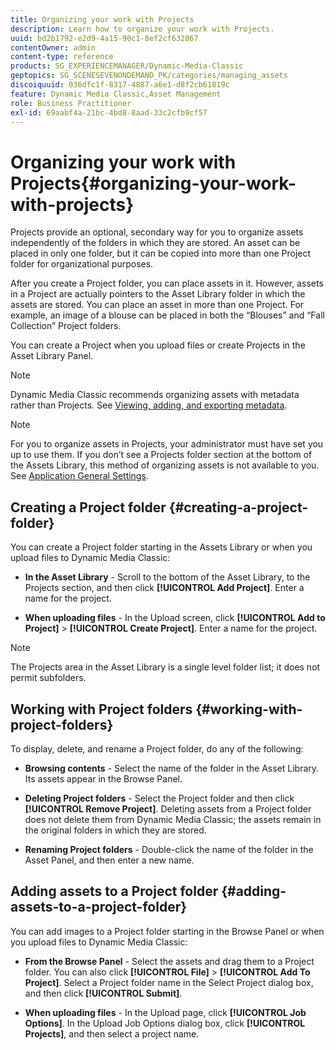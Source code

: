 ```yaml
---
title: Organizing your work with Projects
description: Learn how to organize your work with Projects.
uuid: bd2b1792-e2d9-4a15-90c1-8ef2cf632867
contentOwner: admin
content-type: reference
products: SG_EXPERIENCEMANAGER/Dynamic-Media-Classic
geptopics: SG_SCENESEVENONDEMAND_PK/categories/managing_assets
discoiquuid: 036dfc1f-8317-4887-a6e1-d8f2cb61819c
feature: Dynamic Media Classic,Asset Management
role: Business Practitioner
exl-id: 69aabf4a-21bc-4bd8-8aad-33c2cfb9cf57
---
```

# Organizing your work with Projects{#organizing-your-work-with-projects}

Projects provide an optional, secondary way for you to organize assets independently of the folders in which they are stored. An asset can be placed in only one folder, but it can be copied into more than one Project folder for organizational purposes.

After you create a Project folder, you can place assets in it. However, assets in a Project are actually pointers to the Asset Library folder in which the assets are stored. You can place an asset in more than one Project. For example, an image of a blouse can be placed in both the “Blouses” and “Fall Collection” Project folders.

You can create a Project when you upload files or create Projects in the Asset Library Panel.

>[!NOTE]
>
>Dynamic Media Classic recommends organizing assets with metadata rather than Projects. See [Viewing, adding, and exporting metadata](viewing-adding-exporting-metadata.md).

>[!NOTE]
>
>For you to organize assets in Projects, your administrator must have set you up to use them. If you don’t see a Projects folder section at the bottom of the Assets Library, this method of organizing assets is not available to you. See [Application General Settings](application-setup.md#general-settings).

## Creating a Project folder {#creating-a-project-folder}

You can create a Project folder starting in the Assets Library or when you upload files to Dynamic Media Classic:

* **In the Asset Library** - Scroll to the bottom of the Asset Library, to the Projects section, and then click **[!UICONTROL Add Project]**. Enter a name for the project.

* **When uploading files** - In the Upload screen, click **[!UICONTROL Add to Project]** > **[!UICONTROL Create Project]**. Enter a name for the project.

>[!NOTE]
>
>The Projects area in the Asset Library is a single level folder list; it does not permit subfolders.

## Working with Project folders {#working-with-project-folders}

To display, delete, and rename a Project folder, do any of the following:

* **Browsing contents** - Select the name of the folder in the Asset Library. Its assets appear in the Browse Panel.

* **Deleting Project folders** - Select the Project folder and then click **[!UICONTROL Remove Project]**. Deleting assets from a Project folder does not delete them from Dynamic Media Classic; the assets remain in the original folders in which they are stored.

* **Renaming Project folders** - Double-click the name of the folder in the Asset Panel, and then enter a new name.

## Adding assets to a Project folder {#adding-assets-to-a-project-folder}

You can add images to a Project folder starting in the Browse Panel or when you upload files to Dynamic Media Classic:

* **From the Browse Panel** - Select the assets and drag them to a Project folder. You can also click **[!UICONTROL File]** > **[!UICONTROL Add To Project]**. Select a Project folder name in the Select Project dialog box, and then click **[!UICONTROL Submit]**.

* **When uploading files** - In the Upload page, click **[!UICONTROL Job Options]**. In the Upload Job Options dialog box, click **[!UICONTROL Projects]**, and then select a project name.
